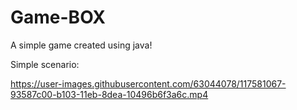 # Game-BOX
A simple game created using java!

Simple scenario:

https://user-images.githubusercontent.com/63044078/117581067-93587c00-b103-11eb-8dea-10496b6f3a6c.mp4
